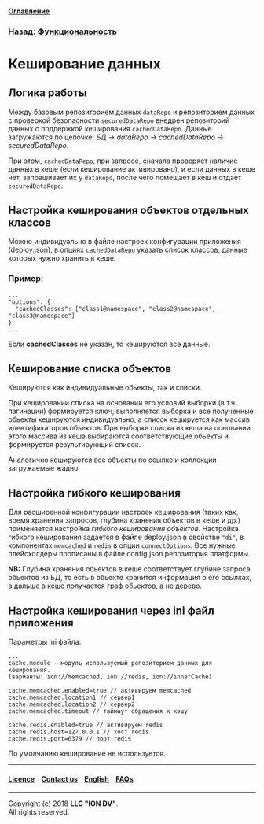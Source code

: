 #### [Оглавление](/docs/ru/index.md)

### Назад: [Функциональность](/docs/ru/2_system_description/functionality/functionality.md)

# Кеширование данных

## Логика работы

Между базовым репозиторием данных `dataRepo` и репозиторием данных с проверкой безопасности `securedDataRepo` внедрен репозиторий данных с поддержкой кеширования `cachedDataRepo`. 
Данные загружаются по цепочке: *БД -> dataRepo -> cachedDataRepo -> securedDataRepo*. 

При этом, `cachedDataRepo`, при запросе, сначала проверяет наличие данных в кеше (если кеширование активировано), и если данных в кеше нет, запрашивает их у `dataRepo`, после чего помещает в кеш и отдает `securedDataRepo`.

## Настройка кеширования объектов отдельных классов

Можно индивидуально в файле настроек конфигурации приложения (deploy.json), в опциях `cachedDataRepo` указать список классов, данные которых нужно хранить в кеше.

### Пример:

```
...
"options": {
  "cachedClasses": ["class1@namespace", "class2@namespace", "class3@namespace"]
}
...
```
Если **cachedClasses** не указан, то кешируются все данные. 

## Кеширование списка объектов

Кешируются как индивидуальные обьекты, так и списки. 

При кешировании списка на основании его условий выборки (в т.ч. пагинации) формируется ключ, 
выполняется выборка и все полученные обьекты кешируются индивидуально, а список кешируется как массив идентификаторов обьектов. При выборке списка из кеша на основании этого массива из кеша выбираются соответствующие обьекты и формируется результирующий список. 

Аналогично кешируются все объекты по ссылке и коллекции загружаемые жадно.

## Настройка гибкого кеширования

Для расширенной конфигурации настроек кеширования (таких как, время хранения запросов, глубина хранения объектов в кеше и др.) применяется настройка *гибкого кеширования объектов*.
Настройка гибкого кеширования задается в файле deploy.json в свойстве `"di"`, в компонентах `memcached` и `redis` в опции `connectOptions`. 
Все нужные плейсхолдеры прописаны в файле config.json репозитория платформы. 

**NB:** Глубина хранения обьектов в кеше соответствует глубине запроса обьектов из БД, 
то есть в обьекте хранится информация о его ссылках, а дальше в кеше получается граф обьектов, а не дерево.


## Настройка кеширования через ini файл приложения

Параметры ini файла:

```
...
cache.module - модуль используемый репозиторием данных для кеширования. 
(варианты: ion://memcached, ion://redis, ion://innerCache)

cache.memcached.enabled=true // активируем memcached
cache.memcached.location1 // сервер1
cache.memcached.location2 // сервер2
cache.memcached.timeout // таймаут обращения к кэшу

cache.redis.enabled=true // активируем redis
cache.redis.host=127.0.0.1 // хост redis
cache.redis.port=6379 // порт redis
```
По умолчанию кеширование не используется.

--------------------------------------------------------------------------  


 #### [Licence](/LICENCE.md) &ensp;  [Contact us](https://iondv.com) &ensp;  [English](/docs/en/2_system_description/functionality/cached.md)   &ensp; [FAQs](/faqs.md)  <div><img src="https://mc.iondv.com/watch/local/docs/framework" style="position:absolute; left:-9999px;" height=1 width=1 alt="iondv metrics"></div>         



--------------------------------------------------------------------------  

Copyright (c) 2018 **LLC "ION DV"**.  
All rights reserved. 